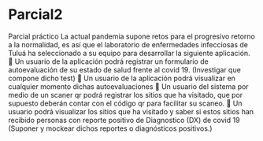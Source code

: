 # Parcial2
Parcial práctico La actual pandemia supone retos para el progresivo retorno a la normalidad, es así que el laboratorio de enfermedades infecciosas de Tuluá ha seleccionado a su equipo para desarrollar la siguiente aplicación.   Un usuario de la aplicación podrá registrar un formulario de autoevaluación de su estado de salud frente al covid 19. (Investigar que compone dicho test)   Un  usuario  de  la  aplicación  podrá  visualizar  en  cualquier  momento  dichas autoevaluaciones   Un usuario del sistema por medio de un scaner qr podrá registrar los sitios que ha visitado,  que  por  supuesto  deberán  contar  con  el  código  qr  para  facilitar  su scaneo.   Un usuario podrá visualizar los sitios que ha visitado y saber si estos sitios han recibido personas con reporte positivo de Diagnostico (DX) de covid 19 (Suponer y mockear dichos reportes o diagnósticos positivos.) 
